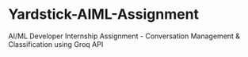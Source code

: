 # Yardstick-AIML-Assignment
AI/ML Developer Internship Assignment - Conversation Management &amp; Classification using Groq API
